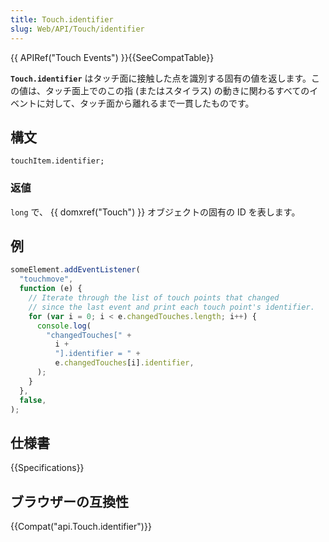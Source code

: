 ```yaml
---
title: Touch.identifier
slug: Web/API/Touch/identifier
---
```


{{ APIRef("Touch Events") }}{{SeeCompatTable}}

**`Touch.identifier`** はタッチ面に接触した点を識別する固有の値を返します。この値は、タッチ面上でのこの指 (またはスタイラス) の動きに関わるすべてのイベントに対して、タッチ面から離れるまで一貫したものです。

## 構文

```
touchItem.identifier;
```

### 返値

`long` で、 {{ domxref("Touch") }} オブジェクトの固有の ID を表します。

## 例

```js
someElement.addEventListener(
  "touchmove",
  function (e) {
    // Iterate through the list of touch points that changed
    // since the last event and print each touch point's identifier.
    for (var i = 0; i < e.changedTouches.length; i++) {
      console.log(
        "changedTouches[" +
          i +
          "].identifier = " +
          e.changedTouches[i].identifier,
      );
    }
  },
  false,
);
```

## 仕様書

{{Specifications}}

## ブラウザーの互換性

{{Compat("api.Touch.identifier")}}

